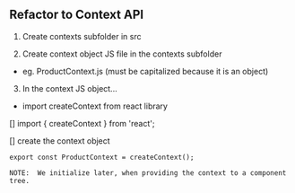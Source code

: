 ## Refactor to Context API

1) Create contexts subfolder in src

2) Create context object JS file in the contexts subfolder

  - eg. ProductContext.js (must be capitalized because it is an object)

3) In the context JS object...

  - import createContext from react library

  [] import { createContext } from 'react';

  [] create the context object

    export const ProductContext = createContext();

    NOTE:  We initialize later, when providing the context to a component tree.